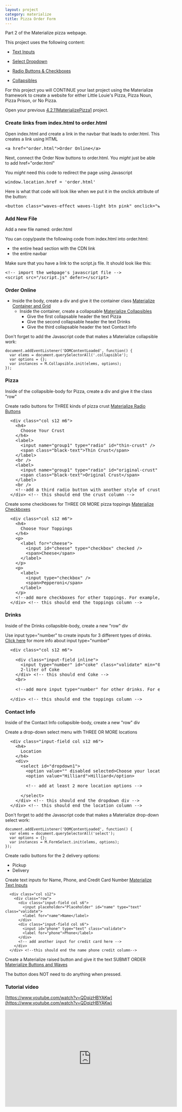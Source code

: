 ```yaml
---
layout: project
category: materialize
title: Pizza Order Form
---
```


Part 2 of the Materialize pizza webpage.


This project uses the following content:

- [Text Inputs](/wdarchive/materialize/materialize-text-inputs/)

- [Select Dropdown](/wdarchive/materialize/materialize-select-dropdown/)

- [Radio Buttons & Checkboxes](/wdarchive/materialize/materialize-radio-buttons)

- [Collapsibles](/wdarchive/materialize/materialize-collapsibles/)


<p><span>For this project you will CONTINUE your last project using the Materialize framework to create a website for either Little Louie's Pizza, Pizza Noun, Pizza Prison, or No Pizza.</span></p>
<p><span>Open your previous <a title="4.2.11MaterializePizza1" href="%24CANVAS_OBJECT_REFERENCE%24/assignments/g6644f8f890f472ed5354a5da6138e740" data-api-endpoint="https://hilliard.instructure.com/api/v1/courses/31582/assignments/847944" data-api-returntype="Assignment">4.2.11MaterializePizza1</a> project.</span></p>
<h3><span>Create links from index.html to order.html</span></h3>
<p><span>Open index.html and create a link in the navbar that leads to order.html. This creates a link using HTML</span></p>
<pre>&lt;a href="order.html"&gt;Order Online&lt;/a&gt;</pre>
<p><span>Next, connect the Order Now buttons to order.html. You <em>might</em> just be able to add href="order.html"</span></p>
<p><span>You <em>might</em> need this code to redirect the page using Javascript</span></p>
<pre><span>window.</span><span class="jspropertycolor">location</span><span>.</span><span class="jspropertycolor">href</span><span> = '</span><span class="jsstringcolor">order.html'</span></pre>
<p><span>Here is what that code will look like when we put it in the onclick attribute of the button:</span></p>
<pre>&lt;button class="waves-effect waves-light btn pink" onclick="window.location.href='order.html'"&gt;ORDER NOW&lt;/button&gt;</pre>
<h3><span>Add New File</span></h3>
<p><span>Add a new file named: order.html</span></p>
<p><span>You can copy/paste the following code from index.html into order.html:</span></p>
<ul>
<li><span>the entire head section with the CDN link</span></li>
<li><span>the entire navbar</span></li>
</ul>
<p><span>Make sure that you have a link to the script.js file. It should look like this:</span></p>
<pre>&lt;!-- import the webpage's javascript file --&gt;<br>&lt;script src="/script.js" defer&gt;&lt;/script&gt;</pre>
<h3><span>Order Online</span></h3>
<ul>
<li>
<span>Inside the body, create a div and give it the container class <a title="Materialize Container and Grid" href="/wdarchive/materialize/materialize-container-and-grid" data-api-endpoint="https://hilliard.instructure.com/api/v1/courses/31582/pages/materialize-container-and-grid" data-api-returntype="Page">Materialize Container and Grid</a></span>
<ul>
<li>
<span>Inside the container, create a collapsable <a title="Materialize Collapsibles" href="/wdarchive/materialize/materialize-collapsibles" data-api-endpoint="https://hilliard.instructure.com/api/v1/courses/31582/pages/materialize-collapsibles" data-api-returntype="Page">Materialize Collapsibles</a></span>
<ul>
<li><span>Give the first collapsable header the text Pizza</span></li>
<li><span>Give the second collapsable header the text Drinks</span></li>
<li><span>Give the third collapsable header the text Contact Info</span></li>
</ul>
</li>
</ul>
</li>
</ul>
<p><span>Don't forget to add the Javascript code that makes a Materialize collapsible work:</span></p>
<pre class=" language-javascript"><code class=" language-javascript"><span class="token punctuation">document.addEventListener('DOMContentLoaded', function() {<br>  var elems = document.querySelectorAll('.collapsible'); <br>  var options = {};<br>  var instances = M.Collapsible.init(elems, options);<br>});</span></code></pre>
<h3><span>Pizza</span></h3>
<p><span>Inside of the collapsible-body for Pizza, create a div and give it the class "row"</span></p>
<p><span>Create radio buttons for THREE kinds of pizza crust <a title="Materialize Radio Buttons" href="/wdarchive/materialize/materialize-radio-buttons-and-checkboxes/" data-api-endpoint="https://hilliard.instructure.com/api/v1/courses/31582/pages/materialize-radio-buttons" data-api-returntype="Page">Materialize Radio Buttons</a></span></p>
<pre>  &lt;div class="col s12 m6"&gt;<br>    &lt;h4&gt;<br>      Choose Your Crust<br>    &lt;/h4&gt;<br>    &lt;label&gt;<br>      &lt;input name="group1" type="radio" id="thin-crust" /&gt;<br>      &lt;span class="black-text"&gt;Thin Crust&lt;/span&gt;<br>    &lt;/label&gt;<br>    &lt;br /&gt;<br>    &lt;label&gt;<br>      &lt;input name="group1" type="radio" id="original-crust" checked /&gt;<br>      &lt;span class="black-text"&gt;Original Crust&lt;/span&gt;<br>    &lt;/label&gt;<br>    &lt;br /&gt;<br>    &lt;!--add a third radio button with another style of crust here. For example, Deep Dish--&gt;<br>  &lt;/div&gt; &lt;!-- this should end the crust column --&gt;</pre>
<p><span>Create some checkboxes for THREE OR MORE pizza toppings <a title="Materialize Checkboxes" href="/wdarchive/materialize/materialize-checkboxes" data-api-endpoint="https://hilliard.instructure.com/api/v1/courses/31582/pages/materialize-checkboxes" data-api-returntype="Page">Materialize Checkboxes</a></span></p>
<pre>  &lt;div class="col s12 m6"&gt;<br>    &lt;h4&gt;<br>      Choose Your Toppings<br>    &lt;/h4&gt;<br>    &lt;p&gt;<br>      &lt;label for="cheese"&gt;<br>        &lt;input id="cheese" type="checkbox" checked /&gt;<br>        &lt;span&gt;Cheese&lt;/span&gt;<br>      &lt;/label&gt;<br>    &lt;/p&gt;<br>    &lt;p&gt;<br>      &lt;label&gt;<br>        &lt;input type="checkbox" /&gt;<br>        &lt;span&gt;Pepperoni&lt;/span&gt;<br>      &lt;/label&gt;<br>    &lt;/p&gt;<br>    &lt;!--add more checkboxes for other toppings. For example, Mushrooms--&gt;<br>  &lt;/div&gt; &lt;!-- this should end the toppings column --&gt;</pre>
<h3><span>Drinks</span></h3>
<p><span>Inside of the Drinks collapsible-body, create a new "row" div</span></p>
<p><span>Use input type="number" to create inputs for 3 different types of drinks. <a href="https://www.w3schools.com/tags/att_input_type_number.asp">Click here</a> for more info about input type="number"</span></p>
<pre>  &lt;div class="col s12 m6"&gt;<br><br>    &lt;div class="input-field inline"&gt;<br>      &lt;input type="number" id="coke" class="validate" min="0" max="5" value="0"/&gt;<br>      2-liter of Coke<br>    &lt;/div&gt; &lt;!-- this should end Coke --&gt;<br>    &lt;br&gt;<br><br>    &lt;!--add more input type="number" for other drinks. For example, Sprite--&gt;<br><br>  &lt;/div&gt; &lt;!-- this should end the toppings column --&gt;</pre>
<h3><span>Contact Info</span></h3>
<p><span>Inside of the Contact Info collapsible-body, create a new "row" div</span></p>
<p><span>Create a drop-down select menu with THREE OR MORE locations</span></p>
<pre>  &lt;div class="input-field col s12 m6"&gt;<br>    &lt;h4&gt;<br>      Location<br>    &lt;/h4&gt;<br>    &lt;div&gt;<br>      &lt;select id="dropdown1"&gt;<br>        &lt;option value="" disabled selected&gt;Choose your location&lt;/option&gt;<br>        &lt;option value="Hilliard"&gt;Hilliard&lt;/option&gt;<br>        <br>        &lt;!-- add at least 2 more location options --&gt;<br><br>      &lt;/select&gt;<br>    &lt;/div&gt; &lt;!-- this should end the dropdown div --&gt;<br>  &lt;/div&gt; &lt;!-- this should end the location column --&gt;</pre>
<p><span>Don't forget to add the Javascript code that makes a Materialize drop-down select work:</span></p>
<pre class=" language-javascript"><code class=" language-javascript">document.addEventListener('DOMContentLoaded', function() {<br>  var elems = document.querySelectorAll('select');<br>  var options = {};<br>  var instances = M.FormSelect.init(elems, options);<br>});</code></pre>
<p><span>Create radio buttons for the 2 delivery options:</span></p>
<ul>
<li><span>Pickup</span></li>
<li><span>Delivery</span></li>
</ul>
<p><span>Create text inputs for Name, Phone, and Credit Card Number <a title="Materialize Text Inputs" href="/wdarchive/materialize/materialize-text-inputs" data-api-endpoint="https://hilliard.instructure.com/api/v1/courses/31582/pages/materialize-text-inputs" data-api-returntype="Page">Materialize Text Inputs</a></span></p>
<pre class=" language-markup"><code class=" language-markup"><span class="token tag"><span class="token punctuation">  &lt;</span>div <span class="token attr-name">class</span><span class="token attr-value"><span class="token punctuation">=</span><span class="token punctuation">"</span>col s12<span class="token punctuation">"</span></span><span class="token punctuation">&gt;</span></span>
    <span class="token tag"><span class="token punctuation">&lt;</span>div <span class="token attr-name">class</span><span class="token attr-value"><span class="token punctuation">=</span><span class="token punctuation">"</span>row<span class="token punctuation">"</span></span><span class="token punctuation">&gt;</span></span>
      <span class="token tag"><span class="token punctuation">&lt;</span>div <span class="token attr-name">class</span><span class="token attr-value"><span class="token punctuation">=</span><span class="token punctuation">"</span>input-field col s6<span class="token punctuation">"</span></span><span class="token punctuation">&gt;</span></span>
        <span class="token tag"><span class="token punctuation">&lt;</span>input <span class="token attr-name">placeholder</span><span class="token attr-value"><span class="token punctuation">=</span><span class="token punctuation">"</span>Placeholder<span class="token punctuation">"</span></span> <span class="token attr-name">id</span><span class="token attr-value"><span class="token punctuation">=</span><span class="token punctuation">"</span>name<span class="token punctuation">"</span></span> <span class="token attr-name">type</span><span class="token attr-value"><span class="token punctuation">=</span><span class="token punctuation">"</span>text<span class="token punctuation">"</span></span> <span class="token attr-name">class</span><span class="token attr-value"><span class="token punctuation">=</span><span class="token punctuation">"</span>validate<span class="token punctuation">"</span></span><span class="token punctuation">&gt;</span></span>
        <span class="token tag"><span class="token punctuation">&lt;</span>label <span class="token attr-name">for</span><span class="token attr-value"><span class="token punctuation">=</span><span class="token punctuation">"</span>name<span class="token punctuation">"</span></span><span class="token punctuation">&gt;</span></span>Name<span class="token tag"><span class="token punctuation">&lt;/</span>label<span class="token punctuation">&gt;</span></span>
      <span class="token tag"><span class="token punctuation">&lt;/</span>div<span class="token punctuation">&gt;</span></span>
      <span class="token tag"><span class="token punctuation">&lt;</span>div <span class="token attr-name">class</span><span class="token attr-value"><span class="token punctuation">=</span><span class="token punctuation">"</span>input-field col s6<span class="token punctuation">"</span></span><span class="token punctuation">&gt;</span></span>
        <span class="token tag"><span class="token punctuation">&lt;</span>input <span class="token attr-name">id</span><span class="token attr-value"><span class="token punctuation">=</span><span class="token punctuation">"</span>phone<span class="token punctuation">"</span></span> <span class="token attr-name">type</span><span class="token attr-value"><span class="token punctuation">=</span><span class="token punctuation">"</span>text<span class="token punctuation">"</span></span> <span class="token attr-name">class</span><span class="token attr-value"><span class="token punctuation">=</span><span class="token punctuation">"validate</span><span class="token punctuation">"</span></span><span class="token punctuation">&gt;</span></span>
        <span class="token tag"><span class="token punctuation">&lt;</span>label <span class="token attr-name">for</span><span class="token attr-value"><span class="token punctuation">=</span><span class="token punctuation">"</span>phone<span class="token punctuation">"</span></span><span class="token punctuation">&gt;</span></span>Phone<span class="token tag"><span class="token punctuation">&lt;/</span>label<span class="token punctuation">&gt;</span></span>
      <span class="token tag"><span class="token punctuation">&lt;/</span>div<span class="token punctuation">&gt;<br></span></span>      &lt;!-- add another input for credit card here --&gt;
    <span class="token tag"><span class="token punctuation">&lt;/</span>div<span class="token punctuation">&gt;</span></span>
  <span class="token tag"><span class="token punctuation">&lt;/</span>div<span class="token punctuation">&gt; &lt;!--this should end the name phone credit column--&gt;</span></span></code></pre>
<p><span>Create a Materialize raised button and give it the text SUBMIT ORDER <a title="Materialize Buttons and Waves" href="/wdarchive/materialize/materialize-buttons-and-waves" data-api-endpoint="https://hilliard.instructure.com/api/v1/courses/31582/pages/materialize-buttons-and-waves" data-api-returntype="Page">Materialize Buttons and Waves</a></span></p>
<p><span>The button does NOT need to do anything when pressed.</span></p>

### Tutorial video

[https://www.youtube.com/watch?v=QDqizHBYAKw](https://www.youtube.com/watch?v=QDqizHBYAKw)
<iframe width="560" height="315" src="https://www.youtube.com/embed/QDqizHBYAKw" frameborder="0" allow="accelerometer; autoplay; encrypted-media; gyroscope; picture-in-picture" allowfullscreen></iframe>
